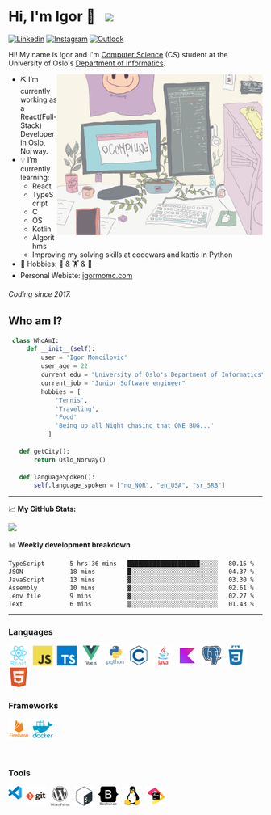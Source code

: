 # Hi, I'm Igor 👋 &nbsp; ![](https://visitor-badge.glitch.me/badge?page_id=igormomc.igormomc) 


[![Linkedin](https://img.shields.io/badge/-LinkedIn-blue?style=flat&logo=Linkedin&logoColor=white)](https://www.linkedin.com/in/igor-momcilovic-b61b85207/)
[![Instagram](https://img.shields.io/badge/-Instagram-c13584?style=flat&labelColor=c13584&logo=instagram&logoColor=white)](https://www.instagram.com/1gormomc1lov1c/)
[![Outlook](https://img.shields.io/badge/-Outlook-0078D4?style=flat&logo=Microsoft-Outlook&logoColor=white)](mailto:igormomc@hotmail.com)



Hi! My name is Igor and I'm [Computer Science](https://www.uio.no/studier/program/informatikk-programmering/) (CS) student at the University of Oslo's [Department of Informatics](https://www.mn.uio.no/ifi/english/).

<img align="right" alt="GIF" src="./Icons/gifStudy" width="408" height="318" />


- ⛏  I’m currently working as a React(Full-Stack) Developer in Oslo, Norway. 
- 💡  I’m currently learning:
  - React
  - TypeScript
  - C
  - OS
  - Kotlin
  - Algorithms
  - Improving my solving skills at codewars and kattis in Python
- 🎨  Hobbies: 🎾 & 🏋️ & 🍔 
- Personal Webiste: <a href="https://www.igormomc.com/" target="_blank">igormomc.com</a>
###### Coding since 2017.

## Who am I?
 ```python
  class WhoAmI:
      def __init__(self):
          user = 'Igor Momcilovic'
          user_age = 22
          current_edu = "University of Oslo's Department of Informatics"
          current_job = "Junior Software engineer"
          hobbies = [
              'Tennis',
              'Traveling',
              'Food'
              'Being up all Night chasing that ONE BUG...'
            ]
	
	def getCity():
		return Oslo_Norway()
	
	def languageSpoken():
		self.language_spoken = ["no_NOR", "en_USA", "sr_SRB"]
 ```
 
---

📈 **My GitHub Stats:**
<p>
  <img height="150em" src="https://github-readme-stats.vercel.app/api?username=igormomc&show_icons=true&hide_border=true&&count_private=true&include_all_commits=true" />
</p>

📊 **Weekly development breakdown**
<!--START_SECTION:waka-->

```text
TypeScript       5 hrs 36 mins   ████████████████████░░░░░   80.15 %
JSON             18 mins         █░░░░░░░░░░░░░░░░░░░░░░░░   04.37 %
JavaScript       13 mins         ▓░░░░░░░░░░░░░░░░░░░░░░░░   03.30 %
Assembly         10 mins         ▓░░░░░░░░░░░░░░░░░░░░░░░░   02.61 %
.env file        9 mins          ▓░░░░░░░░░░░░░░░░░░░░░░░░   02.27 %
Text             6 mins          ▒░░░░░░░░░░░░░░░░░░░░░░░░   01.43 %
```

<!--END_SECTION:waka-->

---

### Languages
<img src="https://github.com/devicons/devicon/blob/master/icons/react/react-original-wordmark.svg" title="React" alt="React" width="40" height="40"/>&nbsp;
<img src="https://github.com/devicons/devicon/blob/master/icons/javascript/javascript-original.svg" title="JavaScript" alt="JavaScript" width="40" height="40"/>&nbsp;
<img src="https://github.com/devicons/devicon/blob/master/icons/typescript/typescript-original.svg" title="typescript" alt="typescript" width="40" height="40"/>&nbsp;
<img src="https://github.com/devicons/devicon/blob/master/icons/vuejs/vuejs-original-wordmark.svg" title="Vue" alt="Vue" width="40" height="40"/>&nbsp;
<img src="https://github.com/devicons/devicon/blob/master/icons/python/python-original-wordmark.svg" title="Python" alt="Python" width="40" height="40"/>&nbsp;
<img src="https://github.com/devicons/devicon/blob/master/icons/c/c-line.svg" title="c" alt="c" width="40" height="40"/>&nbsp;
<img src="https://github.com/devicons/devicon/blob/master/icons/java/java-original-wordmark.svg" title="Java" alt="Java" width="40" height="40"/>&nbsp;
<img src="https://github.com/devicons/devicon/blob/master/icons/kotlin/kotlin-original.svg" title="kotlin" alt="kotlin" width="40" height="40"/>&nbsp;
<img src="https://github.com/devicons/devicon/blob/master/icons/postgresql/postgresql-original.svg" title="postgresql" alt="postgresql" width="40" height="40"/>&nbsp;
<img src="https://github.com/devicons/devicon/blob/master/icons/css3/css3-plain-wordmark.svg"  title="CSS3" alt="CSS" width="40" height="40"/>&nbsp;
<img src="https://github.com/devicons/devicon/blob/master/icons/html5/html5-original.svg" title="HTML5" alt="HTML" width="40" height="40"/>&nbsp;
<br>

### Frameworks
<img src="https://github.com/devicons/devicon/blob/master/icons/firebase/firebase-plain-wordmark.svg" title="Firebase" alt="Firebase" width="40" height="40"/>&nbsp;
<img src="https://github.com/devicons/devicon/blob/master/icons/docker/docker-plain-wordmark.svg" title="docker" alt="docker" width="40" height="40"/>&nbsp;

<br>

### Tools
<img align="left" alt="Visual Studio Code" width="26px" src="https://raw.githubusercontent.com/github/explore/80688e429a7d4ef2fca1e82350fe8e3517d3494d/topics/visual-studio-code/visual-studio-code.png" />&nbsp;
<img src="https://github.com/devicons/devicon/blob/master/icons/git/git-original-wordmark.svg" title="git" alt="git" width="40" height="40"/>&nbsp;
<img src="https://github.com/devicons/devicon/blob/master/icons/wordpress/wordpress-plain-wordmark.svg" title="wordpress" alt="wordpress" width="40" height="40"/>&nbsp;
<img src="https://github.com/devicons/devicon/blob/master/icons/bash/bash-original.svg" title="bash" alt="bash" width="40" height="40"/>&nbsp;
<img src="https://github.com/devicons/devicon/blob/master/icons/bootstrap/bootstrap-plain-wordmark.svg" title="Bootstrap" alt="Bootstrap" width="40" height="40"/>&nbsp;
<img src="https://github.com/devicons/devicon/blob/master/icons/linux/linux-original.svg" title="Linux" alt="Linux" width="40" height="40"/>&nbsp;
<img src="https://github.com/devicons/devicon/blob/master/icons/jetbrains/jetbrains-original.svg" title="jetbrains" alt="jetbrains" width="40" height="40"/>&nbsp;
<br>
